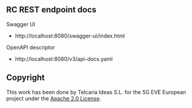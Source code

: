 ## RC REST endpoint docs

Swagger UI
- http://localhost:8080/swagger-ui/index.html

OpenAPI descriptor
- http://localhost:8080/v3/api-docs.yaml

## Copyright

This work has been done by Telcaria Ideas S.L. for the 5G EVE European project under the [Apache 2.0 License](LICENSE).
